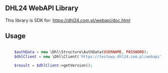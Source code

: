 DHL24 WebAPI Library
------------

This library is SDK for:
https://dhl24.com.pl/webapi/doc.html


Usage
-----

```php

    $authData = new \Dhl\Structure\AuthData(USERNAME, PASSWORD);
    $dhlClient = new \Dhl\Client('https://testowy.dhl24.com.pl/webapi', $authData);

    $result = $dhlClient->getVersion();
